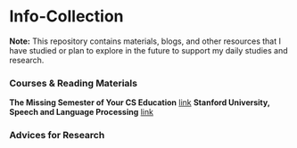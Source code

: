 # Info-Collection
**Note:** This repository contains materials, blogs, and other resources that I have studied or plan to explore in the future to support my daily studies and research. 


### Courses & Reading Materials
**The Missing Semester of Your CS Education** [link](https://missing.csail.mit.edu/)
**Stanford University, Speech and Language Processing** [link](https://web.stanford.edu/~jurafsky/slp3/)



### Advices for Research
